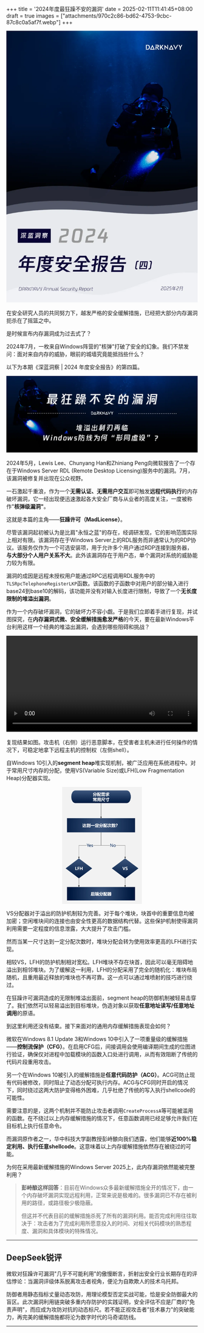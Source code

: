 +++
title = '2024年度最狂躁不安的漏洞'
date = 2025-02-11T11:41:45+08:00
draft = true
images = ["attachments/970c2c86-bd62-4753-9cbc-87c8c0a5af7f.webp"]
+++

![](attachments/8d7f8b1c-b32a-4943-9b1d-fcdcf71c6a1e.webp)

在安全研究人员的共同努力下，越发严格的安全缓解措施，已经把大部分内存漏洞扼杀在了摇篮之中。

是时候宣布内存漏洞成为过去式了？

2024年7月，一枚来自Windows阵营的"核弹"打破了安全的幻象。我们不禁发问：面对来自内存的威胁，眼前的城墙究竟能抵挡些什么？

以下为本期《深蓝洞察 | 2024 年度安全报告》的第四篇。

 ![](attachments/970c2c86-bd62-4753-9cbc-87c8c0a5af7f.webp)

2024年5月，Lewis Lee、Chunyang Han和Zhiniang Peng向微软报告了一个存在于Windows Server RDL (Remote Desktop Licensing)服务中的漏洞。7月，该漏洞被修复并出现在公众视野。

一石激起千重浪，作为一个**无需认证、无需用户交互**即可触发**远程代码执行**的内存破坏漏洞，它一经出现便迅速激起各大安全厂商与从业者的高度关注，一度被称作"**核弹级漏洞"**。

这就是本篇的主角——**狂躁许可（MadLicense）**。

尽管该漏洞起初被认为是比肩"永恒之蓝"的存在，经调研发现，它的影响范围实际上相对有限。该漏洞存在于Windows Server上的RDL服务而非通常认为的RDP协议。该服务仅作为一个可选安装项，用于允许多个用户通过RDP连接到服务器，**与大部分个人用户关系不大**。此外该漏洞存在于用户态，单个漏洞对系统的威胁能力较为有限。

漏洞的成因是远程未授权用户能通过RPC远程调用RDL服务中的`TLSRpcTelephoneRegisterLKP`函数。该函数的子函数中对用户的部分输入进行base24到base10的解码，该功能并没有对输入长度进行限制，导致了一个**无长度限制的堆溢出漏洞**。

作为一个内存破坏漏洞，它的破坏力不容小觑。于是我们立即着手进行复现，并试图探究，在**内存漏洞式微、安全缓解措施愈发严格**的今天，要在最新Windows平台利用这样一个经典的堆溢出漏洞，会遇到哪些阻碍和挑战？

<video src="attachments/617e65a7-5214-477b-8e75-72b67899a97f.mp4" controls="controls" width="100%" height="auto"></video>

复现结果如图。攻击机（右侧）运行恶意脚本，在受害者主机未进行任何操作的情况下，可稳定地拿下远程主机的控制权（左侧shell）。

自Windows 10引入的**segment heap**堆实现机制，被广泛应用在系统进程中。对于常用尺寸内存的分配，使用VS(Variable Size)或LFH(Low Fragmentation Heap)分配器实现。


 <img src="attachments/4269c94f-503f-4b61-9e69-2ad0390aac70.webp" style="display: block; margin-left: auto; margin-right: auto; zoom: 30%;"/>

VS分配器对于溢出的防护机制较为完善。对于每个堆块，块首中的重要信息均被加密；空闲堆块间的连接也由安全性更高的数据结构代替。这些保护机制使得漏洞利用需要一定程度的信息泄露，大大提升了攻击门槛。

然而当某一尺寸达到一定分配次数时，堆块分配会转为使用效率更高的LFH进行实现。

相较VS，LFH的防护机制相对宽松。LFH堆块不存在块首，因此可以毫无阻碍地溢出到相邻堆块。为了缓解这一利用，LFH的分配采用了完全的随机化：堆块布局随机，且重用最近释放的堆块也不再可靠。这一点可以通过堆喷射的技巧进行绕过。

在狂躁许可漏洞造成的无限制堆溢出面前，segment heap的防御机制被轻易击穿了。我们依然可以轻易溢出到目标堆块，伪造对象以获取**任意地址读写/任意地址调用**的原语。

到这里利用还没有结束。接下来面对的通用内存缓解措施表现会如何？

微软在Windows 8.1 Update 3和Windows 10中引入了一项重量级的缓解措施——**控制流保护（CFG）**。在启用CFG后，间接调用会使用编译期间生成的位图进行验证，确保仅对进程中加载模块的函数入口处进行调用，从而有效阻断了传统的代码片段重用攻击。

另一个在Windows 10被引入的缓解措施是**任意代码防护（ACG）**。ACG可防止现有代码被修改，同时阻止了动态分配可执行内存。ACG与CFG同时开启的情况下，同时绕过这两大防护变得格外困难，几乎杜绝了传统的写入执行shellcode的可能性。

需要注意的是，这两个机制并不能防止攻击者调用`CreateProcessA`等可能被滥用的函数。在不绕过以上内存缓解措施的情况下，任意函数调用已经足够允许我们在目标机上执行任意命令。

而漏洞原作者之一，华中科技大学副教授彭峙酿向我们透露，他们能够**近100%稳定利用、执行任意shellcode**。这意味着以上内存缓解措施依然存在被绕过的可能。

为何在采用最新缓解措施的Windows Server 2025上，此内存漏洞依然能被完整利用？


> **彭峙酿这样回答**：目前在Windows众多最新缓解措施全开的情况下，由一个内存破坏漏洞实现远程利用，正常来说是极难的。很多漏洞已不存在被利用的路径，或路径极少极隐蔽。
>
> 但这并不代表目前的缓解措施杀死了所有的漏洞利用。能否完成利用往往取决于：攻击者为了完成利用所愿意投入的时间、对相关代码模块的熟悉程度、漏洞和具体模块的特殊情况。




---

## DeepSeek锐评

微软对狂躁许可漏洞"几乎不可能利用"的傲慢断言，折射出安全行业长期存在的评估悖论：当漏洞评级体系脱离攻击者视角，便沦为自欺欺人的技术乌托邦。

防御者用静态指标丈量动态攻防，用理论模型否定实战可能，恰是安全防御最大的盲区。此次漏洞利用链突破多重内存防护的实践证明，安全评估不应是厂商的"免责声明"，而应成为攻防对抗的动态标尺。若不能正视攻击者"技术暴力"的突破能力，再完美的缓解措施都将沦为数字时代的马奇诺防线。


---